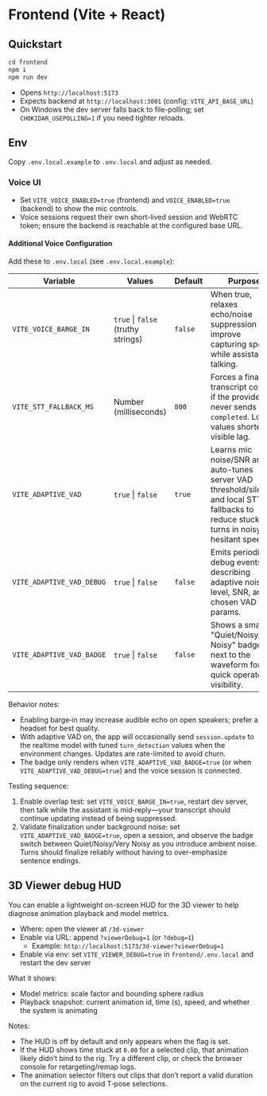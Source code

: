 # Frontend (Vite + React)

## Quickstart

```powershell
cd frontend
npm i
npm run dev
```

- Opens `http://localhost:5173`
- Expects backend at `http://localhost:3001` (config: `VITE_API_BASE_URL`)
- On Windows the dev server falls back to file-polling; set `CHOKIDAR_USEPOLLING=1` if you need tighter reloads.

## Env

Copy `.env.local.example` to `.env.local` and adjust as needed.

### Voice UI

- Set `VITE_VOICE_ENABLED=true` (frontend) and `VOICE_ENABLED=true` (backend) to show the mic controls.
- Voice sessions request their own short-lived session and WebRTC token; ensure the backend is reachable at the configured base URL.

#### Additional Voice Configuration

Add these to `.env.local` (see `.env.local.example`):

| Variable | Values | Default | Purpose |
|----------|--------|---------|---------|
| `VITE_VOICE_BARGE_IN` | `true` \| `false` (truthy strings) | `false` | When true, relaxes echo/noise suppression to improve capturing speech while assistant is talking. |
| `VITE_STT_FALLBACK_MS` | Number (milliseconds) | `800` | Forces a final transcript commit if the provider never sends `completed`. Lower values shorten visible lag. |
| `VITE_ADAPTIVE_VAD` | `true` \| `false` | `true` | Learns mic noise/SNR and auto-tunes server VAD threshold/silence and local STT fallbacks to reduce stuck turns in noisy or hesitant speech. |
| `VITE_ADAPTIVE_VAD_DEBUG` | `true` \| `false` | `false` | Emits periodic debug events describing adaptive noise level, SNR, and chosen VAD params. |
| `VITE_ADAPTIVE_VAD_BADGE` | `true` \| `false` | `false` | Shows a small "Quiet/Noisy/Very Noisy" badge next to the waveform for quick operator visibility. |

Behavior notes:

- Enabling barge‑in may increase audible echo on open speakers; prefer a headset for best quality.
- With adaptive VAD on, the app will occasionally send `session.update` to the realtime model with tuned `turn_detection` values when the environment changes. Updates are rate-limited to avoid churn.
- The badge only renders when `VITE_ADAPTIVE_VAD_BADGE=true` (or when `VITE_ADAPTIVE_VAD_DEBUG=true`) and the voice session is connected.

Testing sequence:

1. Enable overlap test: set `VITE_VOICE_BARGE_IN=true`, restart dev server, then talk while the assistant is mid‑reply—your transcript should continue updating instead of being suppressed.
2. Validate finalization under background noise: set `VITE_ADAPTIVE_VAD_BADGE=true`, open a session, and observe the badge switch between Quiet/Noisy/Very Noisy as you introduce ambient noise. Turns should finalize reliably without having to over-emphasize sentence endings.

## 3D Viewer debug HUD

You can enable a lightweight on-screen HUD for the 3D viewer to help diagnose animation playback and model metrics.

- Where: open the viewer at `/3d-viewer`
- Enable via URL: append `?viewerDebug=1` (or `?debug=1`)
	- Example: `http://localhost:5173/3d-viewer?viewerDebug=1`
- Enable via env: set `VITE_VIEWER_DEBUG=true` in `frontend/.env.local` and restart the dev server

What it shows:

- Model metrics: scale factor and bounding sphere radius
- Playback snapshot: current animation id, time (s), speed, and whether the system is animating

Notes:

- The HUD is off by default and only appears when the flag is set.
- If the HUD shows time stuck at `0.00` for a selected clip, that animation likely didn’t bind to the rig. Try a different clip, or check the browser console for retargeting/remap logs.
- The animation selector filters out clips that don’t report a valid duration on the current rig to avoid T‑pose selections.
